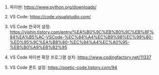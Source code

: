 1. 파이썬: https://www.python.org/downloads/

2. VS Code: https://code.visualstudio.com/

3. VS Code 한국어 설정: https://yjshin.tistory.com/entry/%EA%B0%9C%EB%B0%9C%EB%8F%84%EA%B5%AC-VSCode-%EC%84%A4%EC%B9%98%EC%99%80-%ED%95%9C%EA%B8%80-%EC%84%A4%EC%A0%95-%EB%B0%A9%EB%B2%95

4. VS Code 파이썬 확장 프로그램 설치: https://www.codingfactory.net/11337

5. VS Code 폰트 설정: https://poetic-code.tistory.com/94
